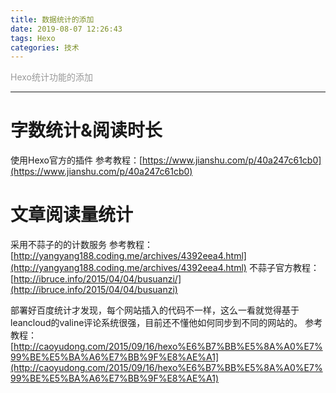 ```yaml
---
title: 数据统计的添加
date: 2019-08-07 12:26:43
tags: Hexo
categories: 技术
---
```

<font color="#999999">Hexo统计功能的添加</font>

<!--more-->
---
<style>
	a{
		word-wrap:
		break-word;
	}
</style>

# 字数统计&阅读时长
使用Hexo官方的插件
参考教程：[https://www.jianshu.com/p/40a247c61cb0](https://www.jianshu.com/p/40a247c61cb0)

# 文章阅读量统计
采用不蒜子的的计数服务
参考教程：[http://yangyang188.coding.me/archives/4392eea4.html](http://yangyang188.coding.me/archives/4392eea4.html)
不蒜子官方教程：[http://ibruce.info/2015/04/04/busuanzi/](http://ibruce.info/2015/04/04/busuanzi)

部署好百度统计才发现，每个网站插入的代码不一样，这么一看就觉得基于leancloud的valine评论系统很强，目前还不懂他如何同步到不同的网站的。
参考教程：[http://caoyudong.com/2015/09/16/hexo%E6%B7%BB%E5%8A%A0%E7%99%BE%E5%BA%A6%E7%BB%9F%E8%AE%A1](http://caoyudong.com/2015/09/16/hexo%E6%B7%BB%E5%8A%A0%E7%99%BE%E5%BA%A6%E7%BB%9F%E8%AE%A1)

